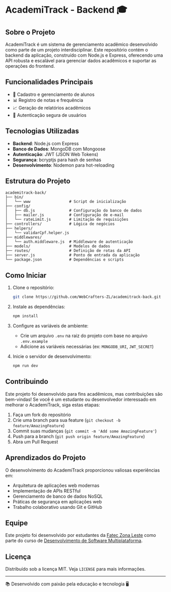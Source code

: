 # AcademiTrack - Backend 🎓

## Sobre o Projeto

AcademiTrack é um sistema de gerenciamento acadêmico desenvolvido como parte de um projeto interdisciplinar. Este repositório contém o backend da aplicação, construído com Node.js e Express, oferecendo uma API robusta e escalável para gerenciar dados acadêmicos e suportar as operações do frontend.

## Funcionalidades Principais

- 📝 Cadastro e gerenciamento de alunos
- 📊 Registro de notas e frequência
- 📈 Geração de relatórios acadêmicos
- 🔐 Autenticação segura de usuários

## Tecnologias Utilizadas

- **Backend**: Node.js com Express
- **Banco de Dados**: MongoDB com Mongoose
- **Autenticação**: JWT (JSON Web Tokens)
- **Segurança**: bcryptjs para hash de senhas
- **Desenvolvimento**: Nodemon para hot-reloading

## Estrutura do Projeto

```
academitrack-back/
├── bin/
│   └── www                 # Script de inicialização
├── config/
│   ├── db.js               # Configuração do banco de dados
│   ├── mailer.js           # Configuração de e-mail
│   └── rateLimit.js        # Limitação de requisições
├── controllers/            # Lógica de negócios
├── helpers/
│   └── validarCpf.helper.js
├── middlewares/
│   └── auth.middleware.js  # Middleware de autenticação
├── models/                 # Modelos de dados
├── routes/                 # Definição de rotas da API
├── server.js               # Ponto de entrada da aplicação
└── package.json            # Dependências e scripts
```

## Como Iniciar

1. Clone o repositório:
   ```bash
   git clone https://github.com/WebCrafters-ZL/academitrack-back.git
   ```

2. Instale as dependências:
   ```bash
   npm install
   ```

3. Configure as variáveis de ambiente:
   - Crie um arquivo `.env` na raiz do projeto com base no arquivo `.env.example`
   - Adicione as variáveis necessárias (ex: `MONGODB_URI`, `JWT_SECRET`)

4. Inicie o servidor de desenvolvimento:
   ```bash
   npm run dev
   ```

## Contribuindo

Este projeto foi desenvolvido para fins acadêmicos, mas contribuições são bem-vindas! Se você é um estudante ou desenvolvedor interessado em melhorar o AcademiTrack, siga estas etapas:

1. Faça um fork do repositório
2. Crie uma branch para sua feature (`git checkout -b feature/AmazingFeature`)
3. Commit suas mudanças (`git commit -m 'Add some AmazingFeature'`)
4. Push para a branch (`git push origin feature/AmazingFeature`)
5. Abra um Pull Request

## Aprendizados do Projeto

O desenvolvimento do AcademiTrack proporcionou valiosas experiências em:

- Arquitetura de aplicações web modernas
- Implementação de APIs RESTful
- Gerenciamento de banco de dados NoSQL
- Práticas de segurança em aplicações web
- Trabalho colaborativo usando Git e GitHub

## Equipe

Este projeto foi desenvolvido por estudantes da [Fatec Zona Leste](https://fateczl.cps.sp.gov.br/) como parte do curso de [Desenvolvimento de Software Multiplataforma](https://fateczl.cps.sp.gov.br/desenvolvimento-de-software-multiplataforma/).

## Licença

Distribuído sob a licença MIT. Veja `LICENSE` para mais informações.

---

📚 Desenvolvido com paixão pela educação e tecnologia 🖥️
